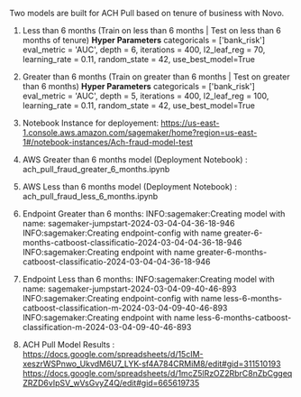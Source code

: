 Two models are built for ACH Pull based on tenure of business with Novo.

1. Less than 6 months (Train on less than 6 months | Test on less than 6 months of tenure)
     **Hyper Parameters**
       categoricals = ['bank_risk']
       eval_metric = 'AUC',
       depth = 6,
       iterations = 400,
       l2_leaf_reg = 70,
       learning_rate = 0.11,
       random_state = 42,
       use_best_model=True

2. Greater than 6 months (Train on greater than 6 months | Test on greater than 6 months)
    **Hyper Parameters**
       categoricals = ['bank_risk']
       eval_metric = 'AUC',
       depth = 5,
       iterations = 400,
       l2_leaf_reg = 100,
       learning_rate = 0.11,
       random_state = 42,
       use_best_model=True
                       
3. Notebook Instance for deployement: https://us-east-1.console.aws.amazon.com/sagemaker/home?region=us-east-1#/notebook-instances/Ach-fraud-model-test
4. AWS Greater than 6 months model (Deployment Notebook) : ach_pull_fraud_greater_6_months.ipynb

5. AWS Less than 6 months model (Deployment Notebook) : ach_pull_fraud_less_6_months.ipynb

6. Endpoint Greater than 6 months: INFO:sagemaker:Creating model with name: sagemaker-jumpstart-2024-03-04-04-36-18-946
                                   INFO:sagemaker:Creating endpoint-config with name greater-6-months-catboost-classificatio-2024-03-04-04-36-18-946
                                   INFO:sagemaker:Creating endpoint with name greater-6-months-catboost-classificatio-2024-03-04-04-36-18-946
   
7. Endpoint Less than 6 months: INFO:sagemaker:Creating model with name: sagemaker-jumpstart-2024-03-04-09-40-46-893
                                   INFO:sagemaker:Creating endpoint-config with name less-6-months-catboost-classification-m-2024-03-04-09-40-46-893
                                   INFO:sagemaker:Creating endpoint with name less-6-months-catboost-classification-m-2024-03-04-09-40-46-893   

8. ACH Pull Model Results : https://docs.google.com/spreadsheets/d/15cIM-xeszrWSPnwo_UkvdM6U7_LYK-sf4A784CRMiM8/edit#gid=311510193
                            https://docs.google.com/spreadsheets/d/1mcZ5lRzOZ2RbrC8nZbCggeqZRZD6vIpSV_wVsGvyZ4Q/edit#gid=665619735
                            